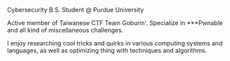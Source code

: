 Cybersecurity B.S. Student @ Purdue University

Active member of Taiwanese CTF Team Goburin'. Specialize in ***Pwnable and all kind of miscellaneous challenges.

I enjoy researching cool tricks and quirks in various computing systems and languages, as well as optimizing thing with techniques and algorithms.

